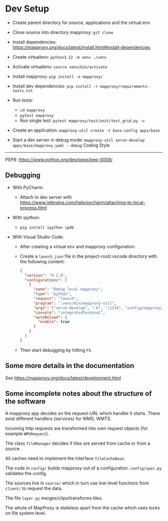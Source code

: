 Dev Setup
=========

* Create parent directory for source, applications and the virtual env
* Clone source into directory mapproxy: `git clone`
* Install dependencies: <https://mapproxy.org/docs/latest/install.html#install-dependencies>
* Create virtualenv: `python3.12 -m venv ./venv`
* Activate virtualenv: `source venv/bin/activate`
* Install mapproxy: `pip install -e mapproxy/`
* Install dev dependencies: `pip install -r mapproxy/requirements-tests.txt`
* Run tests:
  * `cd mapproxy`
  * `pytest mapproxy`
  * Run single test: `pytest mapproxy/test/unit/test_grid.py -v`
* Create an application: `mapproxy-util create -t base-config apps/base`

* Start a dev server in debug mode: `mapproxy-util serve-develop apps/base/mapproxy.yaml --debug`
Coding Style
------------

PEP8: <https://www.python.org/dev/peps/pep-0008/>

Debugging
---------

* With PyCharm:
  * Attach to dev server with <https://www.jetbrains.com/help/pycharm/attaching-to-local-process.html>

* With ipython:
  * `pip install ipython ipdb`

* With Visual Studio Code:
  * After creating a virtual env and mapproxy configuration:
  * Create a `launch.json` file in the project-root/.vscode directory with the following content:

    ```json
    {
      "version": "0.2.0",
      "configurations": [
        {
          "name": "Debug local mapproxy",
          "type": "python",
          "request": "launch",
          "program": ".venv/bin/mapproxy-util",
          "args": ["serve-develop", "-b", ":1234", "config/mapproxy.yaml"],
          "console": "integratedTerminal",
          "autoReload": {
            "enable": true
          }
        }
      ]
    }
    ```

  * Then start debugging by hitting `F5`.

Some more details in the documentation
--------------------------------------

See <https://mapproxy.org/docs/latest/development.html>

Some incomplete notes about the structure of the software
---------------------------------------------------------

A mapproxy app decides on the request-URL which handler it starts. There exist different handlers (services) for WMS, WMTS.

Incoming http requests are transformed into own request objects (for example `WMSRequest`).

The class `TileManager` decides if tiles are served from cache or from a source.

All caches need to implement the interface `TileCacheBase`.

The code in `config/` builds mapproxy out of a configuration. `config/spec.py` validates the config.

The sources live in `source/` which in turn use low-level functions from `client/` to request the data.

The file `layer.py` merges/clips/transforms tiles.

The whole of MapProxy is stateless apart from the cache which uses locks on file system level.
